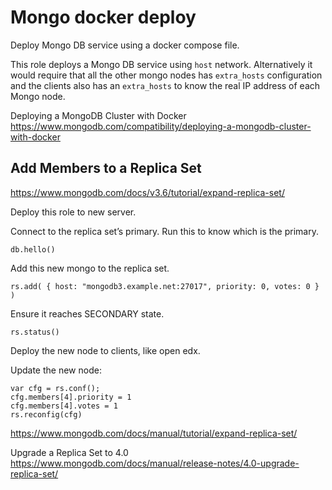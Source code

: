 # Mongo docker deploy

Deploy Mongo DB service using a docker compose file.

This role deploys a Mongo DB service using `host` network.
Alternatively it would require that all the other mongo nodes has `extra_hosts` configuration
and the clients also has an `extra_hosts` to know the real IP address of each Mongo node.

Deploying a MongoDB Cluster with Docker
https://www.mongodb.com/compatibility/deploying-a-mongodb-cluster-with-docker


## Add Members to a Replica Set
https://www.mongodb.com/docs/v3.6/tutorial/expand-replica-set/

Deploy this role to new server.

Connect to the replica set’s primary. Run this to know which is the primary.
```
db.hello()
```

Add this new mongo to the replica set.
```
rs.add( { host: "mongodb3.example.net:27017", priority: 0, votes: 0 } )
```

Ensure it reaches SECONDARY state.
```
rs.status()
```

Deploy the new node to clients, like open edx.

Update the new node:
```
var cfg = rs.conf();
cfg.members[4].priority = 1
cfg.members[4].votes = 1
rs.reconfig(cfg)
```

https://www.mongodb.com/docs/manual/tutorial/expand-replica-set/


Upgrade a Replica Set to 4.0
https://www.mongodb.com/docs/manual/release-notes/4.0-upgrade-replica-set/
